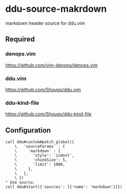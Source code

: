 # ddu-source-makrdown

markdown header source for ddu.vim

## Required

### denops.vim

https://github.com/vim-denops/denops.vim

### ddu.vim

https://github.com/Shougo/ddu.vim

### ddu-kind-file

https://github.com/Shougo/ddu-kind-file

## Configuration

```vim
call ddu#custom#patch_global({
    \   'sourceParams' : {
    \     'markdown' : {
    \       'style': 'indent',
    \       'chunkSize': 5,
    \       'limit': 1000,
    \     },
    \   },
    \ })
" Use source.
call ddu#start({'sources': [{'name': 'markdown'}]})
